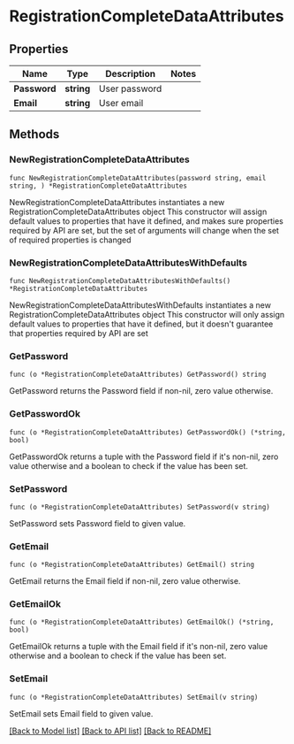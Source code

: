 # RegistrationCompleteDataAttributes

## Properties

Name | Type | Description | Notes
------------ | ------------- | ------------- | -------------
**Password** | **string** | User password | 
**Email** | **string** | User email | 

## Methods

### NewRegistrationCompleteDataAttributes

`func NewRegistrationCompleteDataAttributes(password string, email string, ) *RegistrationCompleteDataAttributes`

NewRegistrationCompleteDataAttributes instantiates a new RegistrationCompleteDataAttributes object
This constructor will assign default values to properties that have it defined,
and makes sure properties required by API are set, but the set of arguments
will change when the set of required properties is changed

### NewRegistrationCompleteDataAttributesWithDefaults

`func NewRegistrationCompleteDataAttributesWithDefaults() *RegistrationCompleteDataAttributes`

NewRegistrationCompleteDataAttributesWithDefaults instantiates a new RegistrationCompleteDataAttributes object
This constructor will only assign default values to properties that have it defined,
but it doesn't guarantee that properties required by API are set

### GetPassword

`func (o *RegistrationCompleteDataAttributes) GetPassword() string`

GetPassword returns the Password field if non-nil, zero value otherwise.

### GetPasswordOk

`func (o *RegistrationCompleteDataAttributes) GetPasswordOk() (*string, bool)`

GetPasswordOk returns a tuple with the Password field if it's non-nil, zero value otherwise
and a boolean to check if the value has been set.

### SetPassword

`func (o *RegistrationCompleteDataAttributes) SetPassword(v string)`

SetPassword sets Password field to given value.


### GetEmail

`func (o *RegistrationCompleteDataAttributes) GetEmail() string`

GetEmail returns the Email field if non-nil, zero value otherwise.

### GetEmailOk

`func (o *RegistrationCompleteDataAttributes) GetEmailOk() (*string, bool)`

GetEmailOk returns a tuple with the Email field if it's non-nil, zero value otherwise
and a boolean to check if the value has been set.

### SetEmail

`func (o *RegistrationCompleteDataAttributes) SetEmail(v string)`

SetEmail sets Email field to given value.



[[Back to Model list]](../README.md#documentation-for-models) [[Back to API list]](../README.md#documentation-for-api-endpoints) [[Back to README]](../README.md)


